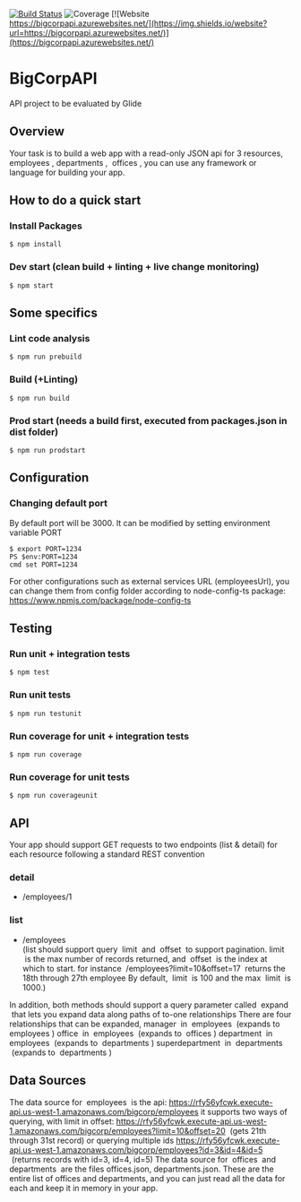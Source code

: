 [![Build Status](https://dev.azure.com/EduardoBack/BigCorpAPI/_apis/build/status/BigCorpAPI%20-%20CI%20-%20Production?branchName=main)](https://dev.azure.com/EduardoBack/BigCorpAPI/_build/latest?definitionId=2&branchName=main)
![Coverage](https://img.shields.io/azure-devops/coverage/EduardoBack/BigCorpAPI/2/main)
[![Website https://bigcorpapi.azurewebsites.net/](https://img.shields.io/website?url=https://bigcorpapi.azurewebsites.net/)](https://bigcorpapi.azurewebsites.net/)

# BigCorpAPI
API project to be evaluated by Glide

## Overview
Your task is to build a web app with a read-only JSON api for 3 resources,  employees , departments ,  offices , you can use any framework or language for building your app.

## How to do a quick start
### Install Packages

```
$ npm install
```

### Dev start (clean build + linting + live change monitoring)

```
$ npm start
```

## Some specifics

### Lint code analysis

```
$ npm run prebuild
```

### Build (+Linting)

```
$ npm run build
```

### Prod start (needs a build first, executed from packages.json in dist folder)

```
$ npm run prodstart
```

## Configuration
### Changing default port
By default port will be 3000. It can be modified by setting environment variable PORT

```
$ export PORT=1234
PS $env:PORT=1234
cmd set PORT=1234
```
For other configurations such as external services URL (employeesUrl), you can change them from config folder according to node-config-ts package: https://www.npmjs.com/package/node-config-ts

## Testing
### Run unit + integration tests

```
$ npm test
```

### Run unit tests

```
$ npm run testunit
```

### Run coverage for unit + integration tests

```
$ npm run coverage
```

### Run coverage for unit tests

```
$ npm run coverageunit
```

## API
Your app should support GET requests to two endpoints (list & detail) for each resource following a standard REST convention
### detail  
- /employees/1 
### list 
- /employees <br/>
(list should support query  limit  and  offset  to support pagination. limit  is the max number of records returned, and  offset  is the index at which to start. for instance  /employees?limit=10&offset=17  returns the 18th through 27th employee By default,  limit  is 100 and the max  limit  is 1000.)

In addition, both methods should support a query parameter called  expand  that lets you expand data along paths of to-one relationships
There are four relationships that can be expanded,
manager  in  employees  (expands to  employees ) office  in  employees  (expands to  offices ) department  in  employees  (expands to  departments ) superdepartment  in  departments  (expands to  departments )

## Data Sources
The data source for  employees  is the api: https://rfy56yfcwk.execute-api.us-west-1.amazonaws.com/bigcorp/employees
it supports two ways of querying, with limit in offset:
https://rfy56yfcwk.execute-api.us-west-1.amazonaws.com/bigcorp/employees?limit=10&offset=20  (gets 21th through 31st record) 
or querying multiple ids 
https://rfy56yfcwk.execute-api.us-west-1.amazonaws.com/bigcorp/employees?id=3&id=4&id=5  (returns records with id=3, id=4, id=5) 
The data source for  offices  and  departments  are the files offices.json, departments.json. These are the entire list of offices and departments, and you can just read all the data for each and keep it in memory in your app.

